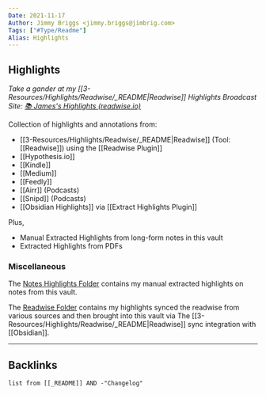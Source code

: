 ```yaml
---
Date: 2021-11-17
Author: Jimmy Briggs <jimmy.briggs@jimbrig.com>
Tags: ["#Type/Readme"]
Alias: Highlights
---
```


## Highlights

*Take a gander at my [[3-Resources/Highlights/Readwise/_README|Readwise]] Highlights Broadcast Site: [📚 James's Highlights (readwise.io)](https://readwise.io/@james688)*

Collection of highlights and annotations from:

- [[3-Resources/Highlights/Readwise/_README|Readwise]] (Tool: [[Readwise]]) using the [[Readwise Plugin]]
- [[Hypothesis.io]]
- [[Kindle]]
- [[Medium]]
- [[Feedly]]
- [[Airr]] (Podcasts)
- [[Snipd]] (Podcasts)
- [[Obsidian Highlights]] via [[Extract Highlights Plugin]]

Plus,

- Manual Extracted Highlights from long-form notes in this vault
- Extracted Highlights from PDFs

### Miscellaneous

The [Notes Highlights Folder](3-Resources/Highlights/Notes/_README.md) contains my manual extracted highlights on notes from this vault.

The [Readwise Folder](3-Resources/Highlights/Readwise/_README.md) contains my highlights synced the readwise from various sources and then brought into this vault via The [[3-Resources/Highlights/Readwise/_README|Readwise]] sync integration with [[Obsidian]].


***

## Backlinks

```dataview
list from [[_README]] AND -"Changelog"
```